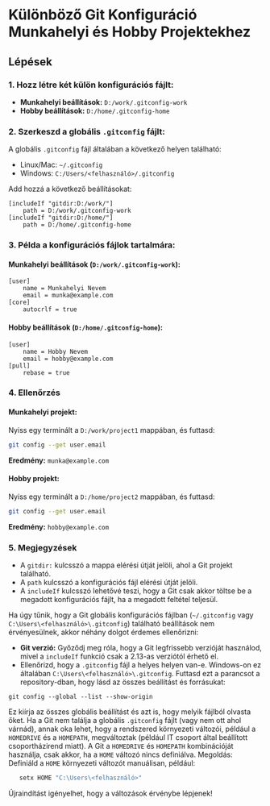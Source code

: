 # Különböző Git Konfiguráció Munkahelyi és Hobby Projektekhez

## Lépések

### 1. Hozz létre két külön konfigurációs fájlt:
- **Munkahelyi beállítások:** `D:/work/.gitconfig-work`
- **Hobby beállítások:** `D:/home/.gitconfig-home`

### 2. Szerkeszd a globális `.gitconfig` fájlt:
A globális `.gitconfig` fájl általában a következő helyen található:
- Linux/Mac: `~/.gitconfig`
- Windows: `C:/Users/<felhasználó>/.gitconfig`

Add hozzá a következő beállításokat:

```
[includeIf "gitdir:D:/work/"]
    path = D:/work/.gitconfig-work
[includeIf "gitdir:D:/home/"]
    path = D:/home/.gitconfig-home
```


### 3. Példa a konfigurációs fájlok tartalmára:

#### Munkahelyi beállítások (`D:/work/.gitconfig-work`):

```
[user] 
    name = Munkahelyi Nevem
    email = munka@example.com
[core]
    autocrlf = true
```


#### Hobby beállítások (`D:/home/.gitconfig-home`):
```
[user]
    name = Hobby Nevem
    email = hobby@example.com
[pull]
    rebase = true
```


### 4. Ellenőrzés

#### Munkahelyi projekt:
Nyiss egy terminált a `D:/work/project1` mappában, és futtasd:


```bash
git config --get user.email
```

**Eredmény:** `munka@example.com`

#### Hobby projekt:
Nyiss egy terminált a `D:/home/project2` mappában, és futtasd:

```bash
git config --get user.email
```

**Eredmény:** `hobby@example.com`

### 5. Megjegyzések
- A `gitdir:` kulcsszó a mappa elérési útját jelöli, ahol a Git projekt található.
- A `path` kulcsszó a konfigurációs fájl elérési útját jelöli.
- A `includeIf` kulcsszó lehetővé teszi, hogy a Git csak akkor töltse be a megadott konfigurációs fájlt, ha a megadott feltétel teljesül.

 Ha úgy tűnik, hogy a Git globális konfigurációs fájlban (`~/.gitconfig` vagy `C:\Users\<felhasználó>\.gitconfig`) található beállítások nem érvényesülnek, akkor néhány dolgot érdemes ellenőrizni:
 - **Git verzió:** Győződj meg róla, hogy a Git legfrissebb verzióját használod, mivel a `includeIf` funkció csak a 2.13-as verziótól érhető el.
 - Ellenőrizd, hogy a `.gitconfig` fájl a helyes helyen van-e. Windows-on ez általában `C:\Users\<felhasználó>\.gitconfig`.
 Futtasd ezt a parancsot a repository-dban, hogy lásd az összes beállítást és forrásukat:
 ```
 git config --global --list --show-origin
 ```
 Ez kiírja az összes globális beállítást és azt is, hogy melyik fájlból olvasta őket.
 Ha a Git nem találja a globális `.gitconfig` fájlt (vagy nem ott ahol várnád), annak oka lehet, hogy a rendszered környezeti változói, például a `HOMEDRIVE` és a `HOMEPATH`, megváltoztak (például IT csoport által beállított csoportházirend miatt). A Git a `HOMEDRIVE` és `HOMEPATH` kombinációját használja, csak akkor, ha a `HOME` változó nincs definiálva.
 Megoldás: Definiáld a `HOME` környezeti változót manuálisan, például:
 ```bash
    setx HOME "C:\Users\<felhasználó>"
 ```
 Újraindítást igényelhet, hogy a változások érvénybe lépjenek!
